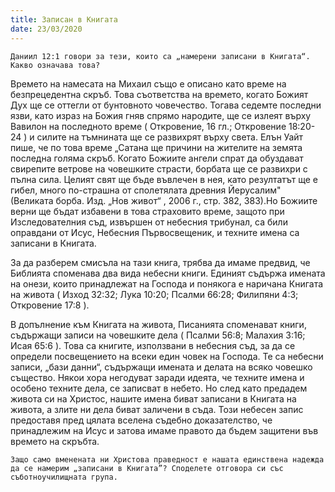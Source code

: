 ```yaml
---
title: Записан в Книгата
date: 23/03/2020
---
```


`Даниил 12:1 говори за тези, които са „намерени записани в Книгата“. Какво означава това?`

Времето на намесата на Михаил също е описано като време на безпрецедентна скръб. Това съответства на времето, когато Божият Дух ще се оттегли от бунтовното човечество. Тогава седемте последни язви, като израз на Божия гняв спрямо народите, ще се излеят върху Вавилон на последното време ( Откровение, 16 гл.; Откровение 18:20-24 ) и силите на тъмнината ще се развихрят върху света. Елън Уайт пише, че по това време „Сатана ще причини на жителите на земята последна голяма скръб. Когато Божиите ангели спрат да обуздават свирепите ветрове на човешките страсти, борбата ще се развихри с пълна сила. Целият свят ще бъде въвлечен в нея, като резултатът ще е гибел, много по-страшна от сполетялата древния Йерусалим" (Великата борба. Изд. „Нов живот“ , 2006 г., стр. 382, 383).Но Божиите верни ще бъдат избавени в това страховито време, защото при Изследователния съд, извършен от небесния трибунал, са били оправдани от Исус, Небесния Първосвещеник, и техните имена са записани в Книгата.

За да разберем смисъла на тази книга, трябва да имаме предвид, че Библията споменава два вида небесни книги. Единият съдържа имената на онези, които принадлежат на Господа и понякога е наричана Книгата на живота ( Изход 32:32; Лука 10:20; Псалми 66:28; Филипяни 4:3; Откровение 17:8 ).

В допълнение към Книгата на живота, Писанията споменават книги, съдържащи записи на човешките дела ( Псалми 56:8; Малахия 3:16; Исая 65:6 ). Това са книгите, използвани в небесния съд, за да се определи посвещението на всеки един човек на Господа. Те са небесни записи, „бази данни“, съдържащи имената и делата на всяко човешко същество. Някои хора негодуват заради идеята, че техните имена и особено техните дела, се записват в небето. Но след като предадем живота си на Христос, нашите имена биват записани в Книгата на живота, а злите ни дела биват заличени в съда. Този небесен запис предоставя пред цялата вселена съдебно доказателство, че принадлежим на Исус и затова имаме правото да бъдем защитени във времето на скръбта.

`Защо само вменената ни Христова праведност е нашата единствена надежда да се намерим „записани в Книгата”? Споделете отговора си със съботноучилищната група.`